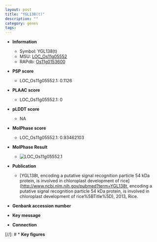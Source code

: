 ```yaml
---
layout: post
title: "YGL138(t)"
description: ""
category: genes
tags: 
---
```


* **Information**  
    + Symbol: YGL138(t)  
    + MSU: [LOC_Os11g05552](http://rice.plantbiology.msu.edu/cgi-bin/ORF_infopage.cgi?orf=LOC_Os11g05552)  
    + RAPdb: [Os11g0153600](http://rapdb.dna.affrc.go.jp/viewer/gbrowse_details/irgsp1?name=Os11g0153600)  

* **PSP score**  
    + LOC_Os11g05552.1: 0.1126 

* **PLAAC score**  
    + LOC_Os11g05552.1: 0 

* **pLDDT score**
    + NA


* **MolPhase score**
    + LOC_Os11g05552.1: 0.93462103

* **MolPhase Result**
    + ![LOC_Os11g05552.1](https://304243504.github.io/Pictures/LOC_Os11g/LOC_Os11g05552.1.png)

* **Publication**  
    + [YGL138t, encoding a putative signal recognition particle 54 kDa protein, is involved in chloroplast development of rice](http://www.ncbi.nlm.nih.gov/pubmed?term=YGL138t, encoding a putative signal recognition particle 54 kDa protein, is involved in chloroplast development of rice%5BTitle%5D), 2013, Rice.

* **Genbank accession number**  

* **Key message**  

* **Connection**  

[//]: # * **Key figures**  


